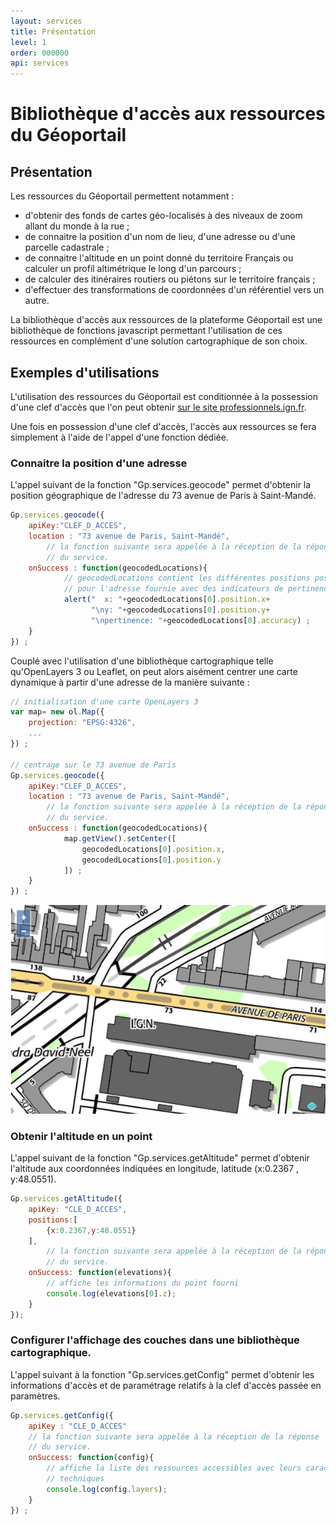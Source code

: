 ```yaml
---
layout: services
title: Présentation
level: 1
order: 000000
api: services
---
```


# Bibliothèque d'accès aux ressources du Géoportail

## Présentation

Les ressources du Géoportail permettent notamment :

* d'obtenir des fonds de cartes géo-localisés à des niveaux de zoom allant du monde à la rue ;
* de connaitre la position d'un nom de lieu, d'une adresse ou d'une parcelle cadastrale ;
* de connaitre l'altitude en un point donné du territoire Français ou calculer un profil altimétrique le long d'un parcours ;
* de calculer des itinéraires routiers ou piétons sur le territoire français ;
* d'effectuer des transformations de coordonnées d'un référentiel vers un autre.

La bibliothèque d'accès aux ressources de la plateforme Géoportail est une bibliothèque de fonctions javascript permettant l'utilisation de ces ressources en complément d'une solution cartographique de son choix.


## Exemples d'utilisations

L'utilisation des ressources du Géoportail est conditionnée à la possession d'une clef d'accès que l'on peut obtenir [sur le site professionnels.ign.fr](http://professionnels.ign.fr/api-web).

Une fois en possession d'une clef d'accès, l'accès aux ressources se fera simplement à l'aide de l'appel d'une fonction dédiée. 


### Connaitre la position d'une adresse


L'appel suivant de la fonction "Gp.services.geocode" permet d'obtenir la position géographique de l'adresse du 73 avenue de Paris à Saint-Mandé.


``` javascript
Gp.services.geocode({
    apiKey:"CLEF_D_ACCES",
    location : "73 avenue de Paris, Saint-Mandé",
        // la fonction suivante sera appelée à la réception de la réponse 
        // du service.
    onSuccess : function(geocodedLocations){
            // geocodedLocations contient les différentes positions possibles
            // pour l'adresse fournie avec des indicateurs de pertinence
            alert("  x: "+geocodedLocations[0].position.x+
                  "\ny: "+geocodedLocations[0].position.y+
                  "\npertinence: "+geocodedLocations[0].accuracy) ;
    }
}) ;
```

Couplé avec l'utilisation d'une bibliothèque cartographique telle qu'OpenLayers 3 ou Leaflet, on peut alors aisément centrer une carte dynamique à partir d'une adresse de la manière suivante :

``` javascript
// initialisation d'une carte OpenLayers 3 
var map= new ol.Map({  
    projection: "EPSG:4326",
    ...
}) ;

// centrage sur le 73 avenue de Paris
Gp.services.geocode({
    apiKey:"CLEF_D_ACCES",
    location : "73 avenue de Paris, Saint-Mandé",
        // la fonction suivante sera appelée à la réception de la réponse 
        // du service.
    onSuccess : function(geocodedLocations){
            map.getView().setCenter([
                geocodedLocations[0].position.x,
                geocodedLocations[0].position.y
            ]) ;
    }
}) ;
```

![centrage OpenLayers 3](../images/ol3-ign.png)




### Obtenir l'altitude en un point

L'appel suivant de la fonction "Gp.services.getAltitude" permet d'obtenir l'altitude aux coordonnées indiquées en longitude, latitude (x:0.2367 , y:48.0551).


``` javascript
Gp.services.getAltitude({
    apiKey: "CLE_D_ACCES",
    positions:[
        {x:0.2367,y:48.0551}
    ],
        // la fonction suivante sera appelée à la réception de la réponse 
        // du service.
    onSuccess: function(elevations){
        // affiche les informations du point fourni
        console.log(elevations[0].z);
    }
});
```


### Configurer l'affichage des couches dans une bibliothèque cartographique.

L'appel suivant à la fonction "Gp.services.getConfig" permet d'obtenir les informations d'accès et de paramétrage relatifs à la clef d'accès passée en paramètres.

``` javascript
Gp.services.getConfig({
    apiKey : "CLE_D_ACCES"
    // la fonction suivante sera appelée à la réception de la réponse 
    // du service.
    onSuccess: function(config){
        // affiche la liste des ressources accessibles avec leurs caractéristiques
        // techniques
        console.log(config.layers);
    }
}) ;

```
